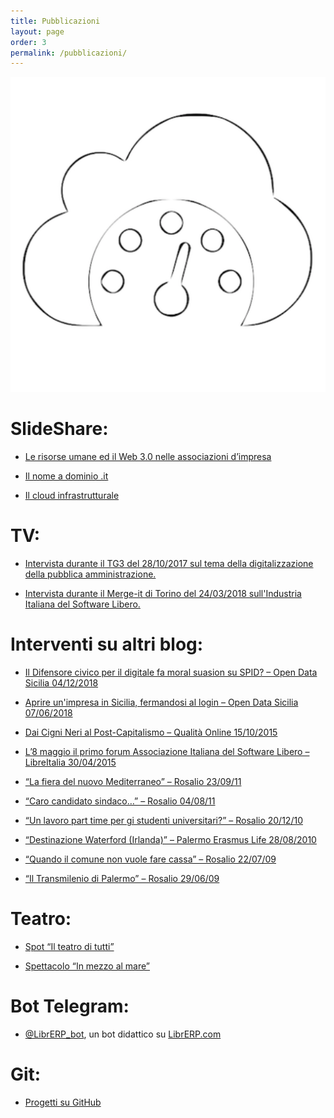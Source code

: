 ```yaml
---
title: Pubblicazioni
layout: page
order: 3
permalink: /pubblicazioni/
---
```


![Marcofromsicily-logo](https://raw.githubusercontent.com/marcofromsicily/blog/master/images/marcofromsicily-logo.jpg)

# SlideShare:

* <a href="http://www.slideshare.net/marcofromsicily/le-risorse-umane-ed-il-web-30-nelle-associazioni-dimpresa" target="_blank" rel="noopener noreferrer">Le risorse umane ed il Web 3.0 nelle associazioni d’impresa</a>

* <a href="http://www.slideshare.net/marcofromsicily/il-nome-a-dominio-it" target="_blank" rel="noopener noreferrer">Il nome a dominio .it</a>
 
* <a href="http://www.slideshare.net/marcofromsicily/il-cloud-infrastrutturale" target="_blank" rel="noopener noreferrer">Il cloud infrastrutturale</a>
 

# TV:

  * <a href="https://youtu.be/qgpDUie5up8" target="_blank" rel="noopener">Intervista durante il TG3 del 28/10/2017 sul tema della digitalizzazione della pubblica amministrazione.</a>

  * <a href="https://www.youtube.com/watch?v=M2jHpMsv66k" target="_blank" rel="noopener">Intervista durante il Merge-it di Torino del 24/03/2018 sull'Industria Italiana del Software Libero.</a>

# Interventi su altri blog:

* <a href="http://opendatasicilia.it/2018/12/04/il-difensore-civico-per-il-digitale-fa-moral-suasion-su-spid/">Il Difensore civico per il digitale fa moral suasion su SPID? – Open Data Sicilia 04/12/2018</a>

* <a href="http://opendatasicilia.it/2018/06/07/aprire-unimpresa-in-sicilia-fermandosi-al-login/">Aprire un'impresa in Sicilia, fermandosi al login – Open Data Sicilia 07/06/2018</a>

* <a href="https://www.businessinformatics.it/wordpress/wp-content/uploads/2018/06/articoloqualita-1.pdf">Dai Cigni Neri al Post-Capitalismo – Qualità Online 15/10/2015</a>
  
* <a href="http://www.libreitalia.it/l8-maggio-il-primo-forum-associazione-italiana-del-software-libero/" target="_blank" rel="noopener noreferrer">L’8 maggio il primo forum Associazione Italiana del Software Libero – LibreItalia 30/04/2015</a>

* <a href="http://www.rosalio.it/2011/09/23/la-fiera-del-nuovo-mediterraneo/" target="_blank" rel="noopener noreferrer">“La fiera del nuovo Mediterraneo” – Rosalio 23/09/11</a>

* <a href="http://www.rosalio.it/2011/08/04/caro-candidato-sindaco/" target="_blank" rel="noopener noreferrer">“Caro candidato sindaco…” – Rosalio 04/08/11</a>
 
* <a href="http://www.rosalio.it/2010/12/20/un-lavoro-part-time-per-gli-studenti-universitari/" target="_blank" rel="noopener noreferrer">“Un lavoro part time per gi studenti universitari?” – Rosalio 20/12/10</a>

* <a href="http://www.palermoerasmuslife.net/2010/08/28/destinazione-5-waterford-irlanda/" target="_blank" rel="noopener noreferrer">“Destinazione Waterford (Irlanda)” – Palermo Erasmus Life 28/08/2010</a>

* <a href="http://www.rosalio.it/2009/07/22/quando-il-comune-non-vuole-fare-cassa/" target="_blank" rel="noopener noreferrer">“Quando il comune non vuole fare cassa” – Rosalio 22/07/09</a>

* <a href="http://www.rosalio.it/2009/06/29/il-transmilenio-di-palermo/" target="_blank" rel="noopener noreferrer">“Il Transmilenio di Palermo” – Rosalio 29/06/09</a>
  

# Teatro:

*  <a href="https://www.youtube.com/watch?v=T-nO4xyAwAE" target="_blank" rel="noopener noreferrer">Spot “Il teatro di tutti”</a>

*  <a href="https://www.youtube.com/watch?v=Sd8CG4npOIs" target="_blank" rel="noopener noreferrer">Spettacolo “In mezzo al mare”</a>

# Bot Telegram:

* <a href="https://telegram.me/LibrERP_bot">@LibrERP_bot</a>, un bot didattico su <a href="http://www.librerp.com/" target="_blank" rel="noopener noreferrer">LibrERP.com</a>

# Git:

* <a href="https://github.com/marcofromsicily" target="_blank" rel="noopener noreferrer">Progetti su GitHub</a>
